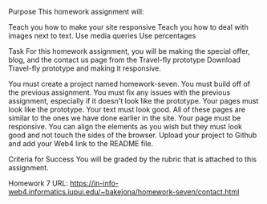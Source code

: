 Purpose
This homework assignment will:

Teach you how to make your site responsive
Teach you how to deal with images next to text.
Use media queries
Use percentages

Task
For this homework assignment, you will be making the special offer, blog, and the contact us page from the Travel-fly prototype Download Travel-fly prototype and making it responsive.

You must create a project named homework-seven.
You must build off of the previous assignment.
You must fix any issues with the previous assignment, especially if it doesn't look like the prototype.
Your pages must look like the prototype. Your text must look good.
All of these pages are similar to the ones we have done earlier in the site.
Your page must be responsive.
You can align the elements as you wish but they must look good and not touch the sides of the browser.
Upload your project to Github and add your Web4 link to the README file.

Criteria for Success
You will be graded by the rubric that is attached to this assignment.

Homework 7 URL: https://in-info-web4.informatics.iupui.edu/~bakejona/homework-seven/contact.html
